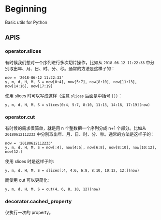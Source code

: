 # Beginning

Basic utils for Python

## APIS

### operator.slices

有时候我们想对一个序列进行多次切片操作，比如从 `2018-06-12 11:22:33` 中分别取出年、月、日、时、分、秒。通常的方法是这样子的：

```
now = '2018-06-12 11:22:33'
y, m, d, H, M, S = now[0:4], now[5:7], now[8:10], now[11:13], now[14:16], now[17:19]
```

使用 slices 时可以写成这样（注意 `slices` 后面是中括号 `[]`）：

```
y, m, d, H, M, S = slices[0:4, 5:7, 8:10, 11:13, 14:16, 17:19](now)
```

### operator.cut

有时候的需求很简单，就是用 n 个整数把一个序列分成 n+1 个部分。比如从 `20180612112233` 中分别取出年、月、日、时、分、秒。通常的方法是这样子的：

```
now = '20180612112233'
y, m, d, H, M, S = now[:4], now[4:6], now[6:8], now[8:10], now[10:12], now[12:]
```

使用 slices 时是这样子的:

```
y, m, d, H, M, S = slices[:4, 4:6, 6:8, 8:10, 10:12, 12:](now)
```

而使用 cut 可以更简化:

```
y, m, d, H, M, S = cut(4, 6, 8, 10, 12)(now)
```

### decorator.cached_property

仅执行一次的 property。

